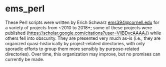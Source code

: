 # ems_perl
These Perl scripts were written by Erich Schwarz <ems394@cornell.edu> for a variety of projects from ~2010 to 2018+; some of these projects were published (https://scholar.google.com/citations?user=VllBDvcAAAAJ) while others fell into obscurity.  They are presented very much as-is (i.e., they are organized quasi-historically by project-related directories, with only sporadic efforts to group them more sensibly by purpose-related directories).  Over time, this organization may improve, but no promises can currently be made.
